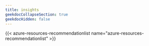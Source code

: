 ```yaml
---
title: insights
geekdocCollapseSection: true
geekdocHidden: false
---
```


{{< azure-resources-recommendationlist name="azure-resources-recommendationlist" >}}
